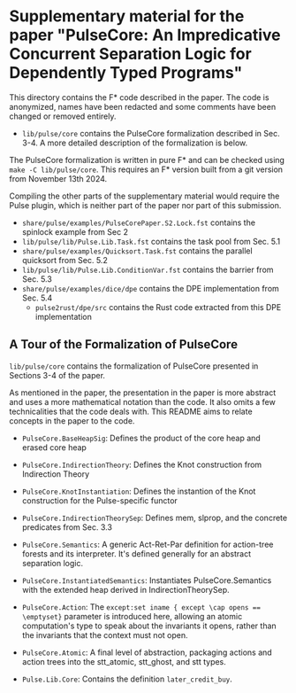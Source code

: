 # Supplementary material for the paper "PulseCore: An Impredicative Concurrent Separation Logic for Dependently Typed Programs"

This directory contains the F* code described in the paper.
The code is anonymized, names have been redacted and some comments have been changed or removed entirely.

  - `lib/pulse/core` contains the PulseCore formalization described in Sec. 3-4.
     A more detailed description of the formalization is below.

The PulseCore formalization is written in pure F* and can be checked using `make -C lib/pulse/core`.
This requires an F* version built from a git version from November 13th 2024.

Compiling the other parts of the supplementary material would require the Pulse plugin,
which is neither part of the paper nor part of this submission.

  - `share/pulse/examples/PulseCorePaper.S2.Lock.fst` contains the spinlock example from Sec 2
  - `lib/pulse/lib/Pulse.Lib.Task.fst` contains the task pool from Sec. 5.1
  - `share/pulse/examples/Quicksort.Task.fst` contains the parallel quicksort from Sec. 5.2
  - `lib/pulse/lib/Pulse.Lib.ConditionVar.fst` contains the barrier from Sec. 5.3
  - `share/pulse/examples/dice/dpe` contains the DPE implementation from Sec. 5.4
    - `pulse2rust/dpe/src` contains the Rust code extracted from this DPE implementation

## A Tour of the Formalization of PulseCore

`lib/pulse/core` contains the formalization of PulseCore presented in Sections 3-4 of
the paper.

As mentioned in the paper, the presentation in the paper is more abstract and
uses a more mathematical notation than the code. It also omits a few
technicalities that the code deals with. This README aims to relate concepts in
the paper to the code.

* `PulseCore.BaseHeapSig`: Defines the product of the core heap and erased core heap

* `PulseCore.IndirectionTheory`: Defines the Knot construction from Indirection Theory

* `PulseCore.KnotInstantiation`: Defines the instantion of the Knot construction for the Pulse-specific functor

* `PulseCore.IndirectionTheorySep`: Defines mem, slprop, and the concrete predicates from Sec. 3.3

* `PulseCore.Semantics`: A generic Act-Ret-Par definition for action-tree forests
  and its interpreter. It's defined generally for an abstract separation logic.

* `PulseCore.InstantiatedSemantics`: Instantiates PulseCore.Semantics with the
  extended heap derived in IndirectionTheorySep.

* `PulseCore.Action`: The `except:set iname { except \cap opens == \emptyset}`
  parameter is introduced here, allowing an atomic computation's type to speak
  about the invariants it opens, rather than the invariants that the context
  must not open.

* `PulseCore.Atomic`: A final level of abstraction, packaging actions and action
  trees into the stt_atomic, stt_ghost, and stt types.

* `Pulse.Lib.Core`: Contains the definition `later_credit_buy`.
